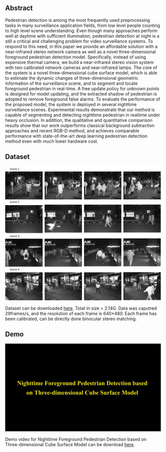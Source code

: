 ## Abstract

Pedestrian detection is among the most frequently used preprocessing tasks in many surveillance application fields, from low level people counting to high level scene understanding. Even though many approaches perform well at daytime with sufficient illumination, pedestrian detection at night is a still a critical and challenging problem for video surveillance systems. To respond to this need, in this paper  we provide an affordable solution with a near-infrared stereo network camera as well as a novel three-dimensional foreground pedestrian detection model. Specifically, instead of using expensive thermal camera, we build a near-infrared stereo vision system with two calibrated network cameras and near-infrared lamps. The core of the system is a novel three-dimensional cube surface model, which is able to estimate the dynamic changes of three-dimensional geometric information of the surveillance scene, and to segment and locate foreground pedestrian in real-time. A free update policy for unknown points is designed for model updating, and the extracted shadow of pedestrian is adopted to remove foreground false alarms. To evaluate the performance of the proposed model, the system is deployed in several nighttime surveillance scenes. Experimental results demonstrate that our method is capable of segmenting and detecting nighttime pedestrian in realtime under heavy occlusion. In addition, the qualitative and quantitative comparison results show that our work outperforms classical background subtraction approaches and recent RGB-D method, and achieves comparable performance with state-of-the-art deep learning pedestrian detection method even with much lower hardware cost.

## Dataset

![Image](datasetnighttime.png)

Dataset can be downloaded [here](https://pan.baidu.com/s/1hste9ik). Total in size = 2.14G. Data was caputred 29frames/s, and the resolution of each frame is 640*480. Each frame has been calibrated, can be directly done binocular stereo matching.

## Demo

![Image](logo.png)

Demo video for Nighttime Foreground Pedestrian Detection based on Three-dimensional Cube Surface Model can be download [here](https://pan.baidu.com/s/1hste9ik).

